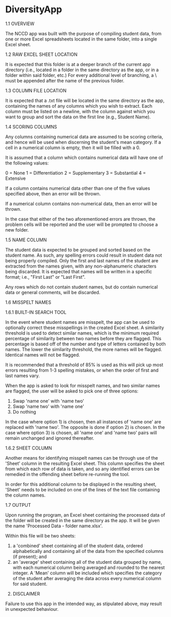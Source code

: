 # DiversityApp
1.1 OVERVIEW

The NCCD app was built with the purpose of compiling student data, from one or more Excel spreadsheets located in the same folder, into a
single Excel sheet.

1.2 RAW EXCEL SHEET LOCATION

It is expected that this folder is at a deeper branch of the current app directory (i.e., located in a folder in the same directory
as the app, or in a folder within said folder, etc.) For every additional level of branching, a \\ must be appended after the name of 
the previous folder.

1.3 COLUMN FILE LOCATION

It is expected that a .txt file will be located in the same directory as the app, containing the names of any columns which you wish to extract.
Each column must be listed on a newline, with the column against which you want to group and sort the data on the first line (e.g., Student Name).

1.4 SCORING COLUMNS

Any columns containing numerical data are assumed to be scoring criteria, and hence will be used when discerning the student's mean category.
If a cell in a numerical column is empty, then it will be filled with a 0.

It is assumed that a column which contains numerical data will have one of the following values:

0 = None
1 = Differentiation
2 = Supplementary
3 = Substantial
4 = Extensive

If a column contains numerical data other than one of the five values specified above, then an error will be thrown.

If a numerical column contains non-numerical data, then an error will be thrown.

In the case that either of the two aforementioned errors are thrown, the problem cells will be reported and the user will be prompted to choose
a new folder. 

1.5 NAME COLUMN

The student data is expected to be grouped and sorted based on the student name. As such, any spelling errors could result in student data not being
properly compiled. Only the first and last names of the student are extracted from the names given, with any non-alphanumeric characters being discarded.
It is expected that names will be written in a specific format; i.e., "First Last" or "Last First".

Any rows which do not contain student names, but do contain numerical data or general comments, will be discarded.

1.6 MISSPELT NAMES

1.6.1 BUILT-IN SEARCH TOOL

In the event where student names are misspelt, the app can be used to optionally correct these misspellings in the created Excel sheet.
A similarity threshold is used to detect similar names, which is the minimum required percentage of similarity between two names before they are flagged.
This percentage is based off of the number and type of letters contained by both names. The lower the similarity threshold, the more names will be flagged.
Identical names will not be flagged.

It is recommended that a threshold of 85% is used as this will pick up most errors resulting from 1-3 spelling mistakes, or when the order of
first and last names vary.

When the app is asked to look for misspelt names, and two similar names are flagged, the user will be asked to pick one of three options:

1) Swap 'name one' with 'name two'
2) Swap 'name two' with 'name one'
3) Do nothing

In the case where option 1) is chosen, then all instances of 'name one' are replaced with 'name two'. The opposite is done if option 2) is chosen.
In the case where option 3) is chosen, all 'name one' and 'name two' pairs will remain unchanged and ignored thereafter.

1.6.2 SHEET COLUMN

Another means for identifying misspelt names can be through use of the 'Sheet' column in the resulting Excel sheet.
This column specifies the sheet from which each row of data is taken, and so any identified errors can be remedied in the offending sheet before
re-running the tool.

In order for this additional column to be displayed in the resulting sheet, 'Sheet' needs to be included on one of the lines of the text file containing
the column names.

1.7 OUTPUT

Upon running the program, an Excel sheet containing the processed data of the folder will be created in the same directory as the app.
It will be given the name 'Processed Data - folder name.xlsx'.

Within this file will be two sheets:

1) a 'combined' sheet containing all of the student data, ordered alphabetically and containing all of the data from the specified columns (if present);
   and
2) an 'average' sheet containing all of the student data grouped by name, with each numerical column being averaged and rounded to the nearest integer.
   A 'Mean' column will be included which specifies the category of the student after averaging the data across every numerical column for said student.

2. DISCLAIMER

Failure to use this app in the intended way, as stipulated above, may result in unexpected behaviour.
